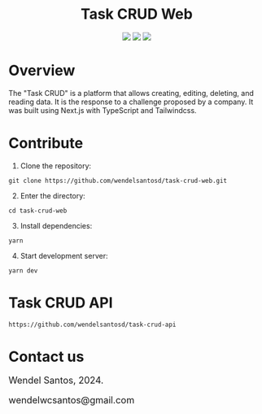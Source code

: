 <div>
<h1 align="center">
Task CRUD Web
</h1>
</div>

<div align="center">

<img src="https://img.shields.io/badge/Next.js-14.0.4-000000">

<img src="https://img.shields.io/badge/Typescript-5.2.2-3178C6">

<img src="https://img.shields.io/badge/Tailwindcss-3.4.1-38BDF8">

</div>

# Overview

The "Task CRUD" is a platform that allows creating, editing, deleting, and reading data. It is the response to a challenge proposed by a company. It was built using Next.js with TypeScript and Tailwindcss.

# Contribute

1. Clone the repository:

```shell
git clone https://github.com/wendelsantosd/task-crud-web.git
```

2. Enter the directory:

```shell
cd task-crud-web
```

3. Install dependencies:

```shell
yarn
```

4. Start development server:

```shell
yarn dev
```

# Task CRUD API

```shell
https://github.com/wendelsantosd/task-crud-api
```

# Contact us

<p style="font-size: 18px;">
Wendel Santos, 2024.
</p>
<p style="font-size: 18px;">
wendelwcsantos@gmail.com
</p>
